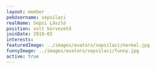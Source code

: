 ```yaml
---
layout: member
pekUsername: sepsilaci
realName: Sepsi László
position: volt körvezető
joinDate: 2019-03
interests:
featuredImage: ../images/avatars/sepsilaci/normal.jpg
funnyImage: ../images/avatars/sepsilaci/funny.jpg
active: true
---
```

